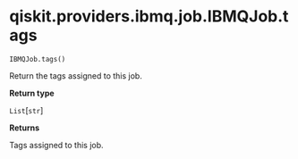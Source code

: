 # qiskit.providers.ibmq.job.IBMQJob.tags

`IBMQJob.tags()`

Return the tags assigned to this job.

**Return type**

`List`\[`str`]

**Returns**

Tags assigned to this job.
